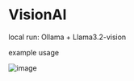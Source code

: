 # VisionAI

local run: Ollama + Llama3.2-vision

example usage


![image](https://github.com/user-attachments/assets/1e2a0ebb-75c1-4057-9e0e-249e1ddc26f2)

